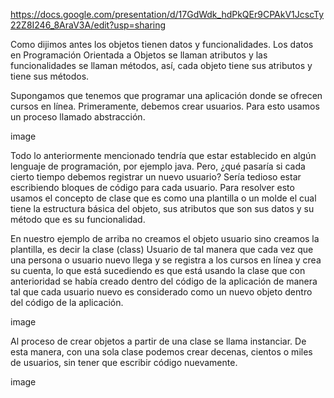 https://docs.google.com/presentation/d/17GdWdk_hdPkQEr9CPAkV1JcscTy22Z8I246_8AraV3A/edit?usp=sharing

Como dijimos antes los objetos tienen datos y funcionalidades. Los datos en Programación Orientada a Objetos se llaman atributos y las funcionalidades se llaman métodos, así, cada objeto tiene sus atributos y tiene sus métodos.

Supongamos que tenemos que programar una aplicación donde se ofrecen cursos en línea. Primeramente, debemos crear usuarios. Para esto usamos un proceso llamado abstracción.

image

Todo lo anteriormente mencionado tendría que estar establecido en algún lenguaje de programación, por ejemplo java. Pero, ¿qué pasaría si cada cierto tiempo debemos registrar un nuevo usuario? Sería tedioso estar escribiendo bloques de código para cada usuario. Para resolver esto usamos el concepto de clase que es como una plantilla o un molde el cual tiene la estructura básica del objeto, sus atributos que son sus datos y su método que es su funcionalidad.

En nuestro ejemplo de arriba no creamos el objeto usuario sino creamos la plantilla, es decir la clase (class) Usuario de tal manera que cada vez que una persona o usuario nuevo llega y se registra a los cursos en línea y crea su cuenta, lo que está sucediendo es que está usando la clase que con anterioridad se había creado dentro del código de la aplicación de manera tal que cada usuario nuevo es considerado como un nuevo objeto dentro del código de la aplicación.

image

Al proceso de crear objetos a partir de una clase se llama instanciar. De esta manera, con una sola clase podemos crear decenas, cientos o miles de usuarios, sin tener que escribir código nuevamente.

image
